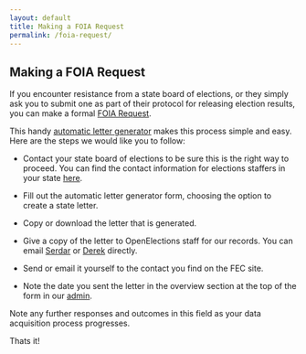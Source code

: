 ```yaml
---
layout: default
title: Making a FOIA Request
permalink: /foia-request/
---
```


## Making a FOIA Request

If you encounter resistance from a state board of elections, or they simply ask you to submit one as part of their protocol for releasing election results, you can make a formal [FOIA Request](http://www.foia.gov/).

This handy [automatic letter generator](http://www.rcfp.org/foia) makes this process simple and easy. Here are the steps we would like you to follow:


* Contact your state board of elections to be sure this is the right way to proceed. You can find the contact information for elections staffers in your state [here](http://www.fec.gov/pubrec/cfsdd/cfsdd.shtml).

* Fill out the automatic letter generator form, choosing the option to create a state letter.

* Copy or download the letter that is generated.

* Give a copy of the letter to OpenElections staff for our records. You can email [Serdar](mailto:zstumgoren@gmail.com) or [Derek](mailto:dwillis@gmail.com) directly.

* Send or email it yourself to the contact you find on the FEC site.

* Note the date you sent the letter in the overview section at the top of the form in our [admin](http://dashboard.openelections.net/admin). 


Note any further responses and outcomes in this field as your data acquisition process progresses.

Thats it!
